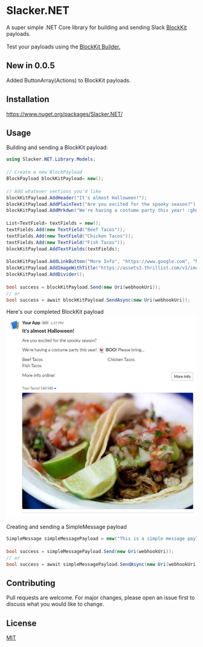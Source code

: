 # Slacker.NET

A super simple .NET Core library for building and sending Slack [BlockKit](https://api.slack.com/block-kit) payloads.
<br />
<br />
Test your payloads using the [BlockKit Builder.](https://app.slack.com/block-kit-builder/T04MVNZB6#%7B%22blocks%22:%5B%7B%22type%22:%22section%22,%22text%22:%7B%22type%22:%22mrkdwn%22,%22text%22:%22Hello,%20Assistant%20to%20the%20Regional%20Manager%20Dwight!%20*Michael%20Scott*%20wants%20to%20know%20where%20you'd%20like%20to%20take%20the%20Paper%20Company%20investors%20to%20dinner%20tonight.%5Cn%5Cn%20*Please%20select%20a%20restaurant:*%22%7D%7D,%7B%22type%22:%22divider%22%7D,%7B%22type%22:%22section%22,%22text%22:%7B%22type%22:%22mrkdwn%22,%22text%22:%22*Farmhouse%20Thai%20Cuisine*%5Cn:star::star::star::star:%201528%20reviews%5Cn%20They%20do%20have%20some%20vegan%20options,%20like%20the%20roti%20and%20curry,%20plus%20they%20have%20a%20ton%20of%20salad%20stuff%20and%20noodles%20can%20be%20ordered%20without%20meat!!%20They%20have%20something%20for%20everyone%20here%22%7D,%22accessory%22:%7B%22type%22:%22image%22,%22image_url%22:%22https://s3-media3.fl.yelpcdn.com/bphoto/c7ed05m9lC2EmA3Aruue7A/o.jpg%22,%22alt_text%22:%22alt%20text%20for%20image%22%7D%7D,%7B%22type%22:%22section%22,%22text%22:%7B%22type%22:%22mrkdwn%22,%22text%22:%22*Kin%20Khao*%5Cn:star::star::star::star:%201638%20reviews%5Cn%20The%20sticky%20rice%20also%20goes%20wonderfully%20with%20the%20caramelized%20pork%20belly,%20which%20is%20absolutely%20melt-in-your-mouth%20and%20so%20soft.%22%7D,%22accessory%22:%7B%22type%22:%22image%22,%22image_url%22:%22https://s3-media2.fl.yelpcdn.com/bphoto/korel-1YjNtFtJlMTaC26A/o.jpg%22,%22alt_text%22:%22alt%20text%20for%20image%22%7D%7D,%7B%22type%22:%22section%22,%22text%22:%7B%22type%22:%22mrkdwn%22,%22text%22:%22*Ler%20Ros*%5Cn:star::star::star::star:%202082%20reviews%5Cn%20I%20would%20really%20recommend%20the%20%20Yum%20Koh%20Moo%20Yang%20-%20Spicy%20lime%20dressing%20and%20roasted%20quick%20marinated%20pork%20shoulder,%20basil%20leaves,%20chili%20&%20rice%20powder.%22%7D,%22accessory%22:%7B%22type%22:%22image%22,%22image_url%22:%22https://s3-media2.fl.yelpcdn.com/bphoto/DawwNigKJ2ckPeDeDM7jAg/o.jpg%22,%22alt_text%22:%22alt%20text%20for%20image%22%7D%7D,%7B%22type%22:%22divider%22%7D,%7B%22type%22:%22actions%22,%22elements%22:%5B%7B%22type%22:%22button%22,%22text%22:%7B%22type%22:%22plain_text%22,%22text%22:%22Farmhouse%22,%22emoji%22:true%7D,%22value%22:%22click_me_123%22%7D,%7B%22type%22:%22button%22,%22text%22:%7B%22type%22:%22plain_text%22,%22text%22:%22Kin%20Khao%22,%22emoji%22:true%7D,%22value%22:%22click_me_123%22,%22url%22:%22https://google.com%22%7D,%7B%22type%22:%22button%22,%22text%22:%7B%22type%22:%22plain_text%22,%22text%22:%22Ler%20Ros%22,%22emoji%22:true%7D,%22value%22:%22click_me_123%22,%22url%22:%22https://google.com%22%7D%5D%7D%5D%7D) 

## New in 0.0.5
Added ButtonArray(Actions) to BlockKit payloads.

## Installation

https://www.nuget.org/packages/Slacker.NET/

## Usage

Building and sending a BlockKit payload:
```csharp
using Slacker.NET.Library.Models;

// Create a new BlockPayload
BlockPayload blockKitPayload= new();

// Add whatever sections you'd like
blockKitPayload.AddHeader("It's almost Halloween!");
blockKitPayload.AddPlainText("Are you excited for the spooky season?");
blockKitPayload.AddMrkdwn("We're having a costume party this year! :ghost: *BOO!* Please bring...");

List<TextField> textFields = new();
textFields.Add(new TextField("Beef Tacos"));
textFields.Add(new TextField("Chicken Tacos"));
textFields.Add(new TextField("Fish Tacos"));
blockKitPayload.AddTextFields(textFields);

blockKitPayload.AddLinkButton("More Info", "https://www.google.com", "More info online!");
blockKitPayload.AddImageWithTitle("https://assets3.thrillist.com/v1/image/1682388/size/tl-horizontal_main.jpg", "Two Tacos!", "Two Tacos?");
blockKitPayload.AddDivider();

bool success = blockKitPayload.Send(new Uri(webhookUri));
// or
bool success = await blockKitPayload.SendAsync(new Uri(webhookUri));
```
Here's our completed BlockKit payload<br />
![Here's our BlockKit payload](https://github.com/bleichroeder/Slacker.NET/blob/main/Payload%20Examples/Images/BlockKitTacos.jpg?raw=true)

Creating and sending a SimpleMessage payload
````csharp
SimpleMessage simpleMessagePayload = new("This is a simple message payload.");

bool success = simpleMessagePayload.Send(new Uri(webhookUri));
// or
bool success = await simpleMessagePayload.SendAsync(new Uri(webhookUri));
````
## Contributing
Pull requests are welcome. For major changes, please open an issue first to discuss what you would like to change.

## License
[MIT](https://licenses.nuget.org/MIT)
